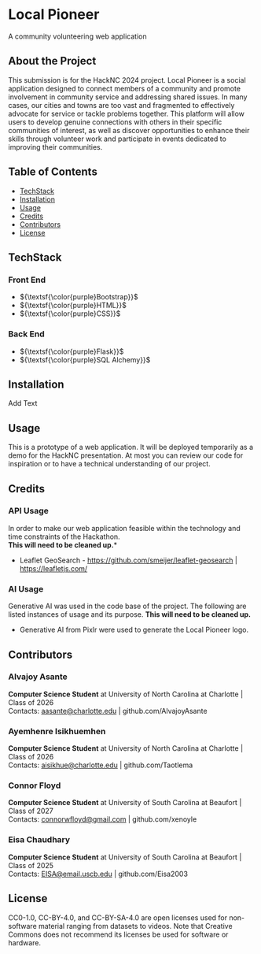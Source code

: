 # Local Pioneer
A community volunteering web application

## About the Project
This submission is for the HackNC 2024 project. Local Pioneer is a social application designed to connect members of a community and promote involvement in community service and addressing shared issues. In many cases, our cities and towns are too vast and fragmented to effectively advocate for service or tackle problems together. This platform will allow users to develop genuine connections with others in their specific communities of interest, as well as discover opportunities to enhance their skills through volunteer work and participate in events dedicated to improving their communities.

## Table of Contents
- [TechStack](#techstack)
- [Installation](#installation)
- [Usage](#usage)
- [Credits](#credits)
- [Contributors](#contributors)
- [License](#license)

## TechStack
### Front End
- ${\textsf{\color{purple}Bootstrap}}$
- ${\textsf{\color{purple}HTML}}$
- ${\textsf{\color{purple}CSS}}$
### Back End
- ${\textsf{\color{purple}Flask}}$
- ${\textsf{\color{purple}SQL Alchemy}}$

## Installation
Add Text

## Usage
This is a prototype of a web application. It will be deployed temporarily as a demo for the HackNC presentation. At most you can review our code for inspiration or to have a technical understanding of our project.

## Credits
### API Usage
In order to make our web application feasible within the technology and time constraints of the Hackathon.<br>
**This will need to be cleaned up.***
- Leaflet GeoSearch - https://github.com/smeijer/leaflet-geosearch | https://leafletjs.com/


### AI Usage
Generative AI was used in the code base of the project. The following are listed instances of usage and its purpose.
**This will need to be cleaned up.**
- Generative AI from Pixlr were used to generate the Local Pioneer logo.

## Contributors
### Alvajoy Asante
**Computer Science Student** at University of North Carolina at Charlotte | Class of 2026<br>
Contacts: aasante@charlotte.edu | github.com/AlvajoyAsante

### Ayemhenre Isikhuemhen
**Computer Science Student** at University of North Carolina at Charlotte | Class of 2026<br>
Contacts: aisikhue@charlotte.edu | github.com/Taotlema

### Connor Floyd
**Computer Science Student** at University of South Carolina at Beaufort | Class of 2027<br>
Contacts: connorwfloyd@gmail.com | github.com/xenoyle

### Eisa Chaudhary
**Computer Science Student** at University of South Carolina at Beaufort | Class of 2025<br>
Contacts: EISA@email.uscb.edu | github.com/Eisa2003

## License
CC0-1.0, CC-BY-4.0, and CC-BY-SA-4.0 are open licenses used for non-software material ranging from datasets to videos. Note that Creative Commons does not recommend its licenses be used for software or hardware.
